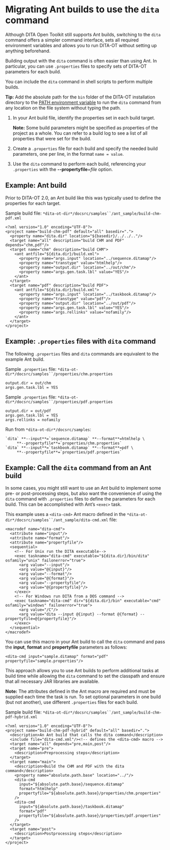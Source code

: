 # Migrating Ant builds to use the `dita` command

Although DITA Open Toolkit still supports Ant builds, switching to the `dita` command offers a simpler command interface, sets all required environment variables and allows you to run DITA-OT without setting up anything beforehand.

Building output with the `dita` command is often easier than using Ant. In particular, you can use `.properties` files to specify sets of DITA-OT parameters for each build.

You can include the `dita` command in shell scripts to perform multiple builds.

**Tip:** Add the absolute path for the `bin` folder of the DITA-OT installation directory to the [PATH environment variable](https://en.wikipedia.org/wiki/PATH_(variable)) to run the `dita` command from any location on the file system without typing the path.

1.  In your Ant build file, identify the properties set in each build target.

    **Note:** Some build parameters might be specified as properties of the project as a whole. You can refer to a build log to see a list of all properties that were set for the build.

2.  Create a `.properties` file for each build and specify the needed build parameters, one per line, in the format `name = value`.

3.  Use the `dita` command to perform each build, referencing your `.properties` with the **--propertyfile**=*file* option.


## Example: Ant build

Prior to DITA-OT 2.0, an Ant build like this was typically used to define the properties for each target.

Sample build file: `*dita-ot-dir*/docsrc/samples``/ant_sample/build-chm-pdf.xml`

```
<?xml version="1.0" encoding="UTF-8"?>
<project name="build-chm-pdf" default="all" basedir=".">
  <property name="dita.dir" location="${basedir}/../../.."/>
  <target name="all" description="build CHM and PDF" depends="chm,pdf"/>
  <target name="chm" description="build CHM">
    <ant antfile="${dita.dir}/build.xml">
      <property name="args.input" location="../sequence.ditamap"/>
      <property name="transtype" value="htmlhelp"/>
      <property name="output.dir" location="../out/chm"/>
      <property name="args.gen.task.lbl" value="YES"/>
    </ant>
  </target>
  <target name="pdf" description="build PDF">
    <ant antfile="${dita.dir}/build.xml">
      <property name="args.input" location="../taskbook.ditamap"/>
      <property name="transtype" value="pdf"/>
      <property name="output.dir" location="../out/pdf"/>
      <property name="args.gen.task.lbl" value="YES"/>
      <property name="args.rellinks" value="nofamily"/>
    </ant>
  </target>
</project>
```

## Example: `.properties` files with `dita` command

The following `.properties` files and `dita` commands are equivalent to the example Ant build.

Sample `.properties` file: `*dita-ot-dir*/docsrc/samples``/properties/chm.properties`

```
output.dir = out/chm
args.gen.task.lbl = YES
```

Sample `.properties` file: `*dita-ot-dir*/docsrc/samples``/properties/pdf.properties`

```
output.dir = out/pdf
args.gen.task.lbl = YES
args.rellinks = nofamily
```

Run from `*dita-ot-dir*/docsrc/samples`:

```
`dita` **--input**=`sequence.ditamap` **--format**=htmlhelp \
     **--propertyfile**=`properties/chm.properties`
`dita` **--input**=`taskbook.ditamap` **--format**=pdf \
     **--propertyfile**=`properties/pdf.properties`
```

## Example: Call the `dita` command from an Ant build

In some cases, you might still want to use an Ant build to implement some pre- or post-processing steps, but also want the convenience of using the `dita` command with `.properties` files to define the parameters for each build. This can be accomplished with Ant’s `<exec>` task.

This example uses a `<dita-cmd>` Ant macro defined in the `*dita-ot-dir*/docsrc/samples``/ant_sample/dita-cmd.xml` file:

```
<macrodef name="dita-cmd">
  <attribute name="input"/>
  <attribute name="format"/>
  <attribute name="propertyfile"/>
  <sequential>
    <!-- For Unix run the DITA executable-->
    <exec taskname="dita-cmd" executable="${dita.dir}/bin/dita" osfamily="unix" failonerror="true">
      <arg value="--input"/>
      <arg value="@{input}"/>
      <arg value="--format"/>
      <arg value="@{format}"/>
      <arg value="--propertyfile"/>
      <arg value="@{propertyfile}"/>
    </exec>
    <!-- For Windows run DITA from a DOS command -->
    <exec taskname="dita-cmd" dir="${dita.dir}/bin" executable="cmd" osfamily="windows" failonerror="true">
      <arg value="/C"/>
      <arg value="dita --input @{input} --format @{format} --propertyfile=@{propertyfile}"/>
    </exec>
  </sequential>
</macrodef>
```

You can use this macro in your Ant build to call the `dita` command and pass the **input**, **format** and **propertyfile** parameters as follows:

```language-xml
<dita-cmd input="sample.ditamap" format="pdf" propertyfile="sample.properties"/>
```

This approach allows you to use Ant builds to perform additional tasks at build time while allowing the `dita` command to set the classpath and ensure that all necessary JAR libraries are available.

**Note:** The attributes defined in the Ant macro are required and must be supplied each time the task is run. To set optional parameters in one build \(but not another\), use different `.properties` files for each build.

Sample build file: `*dita-ot-dir*/docsrc/samples``/ant_sample/build-chm-pdf-hybrid.xml`

```
<?xml version="1.0" encoding="UTF-8"?>
<project name="build-chm-pdf-hybrid" default="all" basedir=".">
  <description>An Ant build that calls the dita command</description>
  <include file="dita-cmd.xml"/><!-- defines the <dita-cmd> macro -->
  <target name="all" depends="pre,main,post"/>
  <target name="pre">
    <description>Preprocessing steps</description>
  </target>
  <target name="main">
    <description>Build the CHM and PDF with the dita command</description>
    <property name="absolute.path.base" location="../"/>
    <dita-cmd
      input="${absolute.path.base}/sequence.ditamap"
      format="htmlhelp"
      propertyfile="${absolute.path.base}/properties/chm.properties"
    />
    <dita-cmd
      input="${absolute.path.base}/taskbook.ditamap"
      format="pdf"
      propertyfile="${absolute.path.base}/properties/pdf.properties"
    />
  </target>
  <target name="post">
    <description>Postprocessing steps</description>
  </target>
</project>
```

